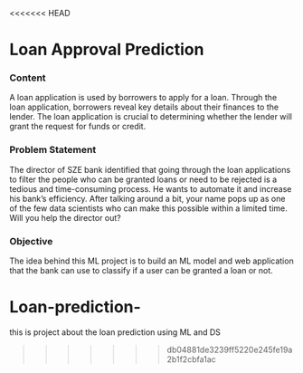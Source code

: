 <<<<<<< HEAD

# Loan Approval Prediction

### Content

A loan application is used by borrowers to apply for a loan. Through the loan application, borrowers reveal key details about their finances to the lender. The loan application is crucial to determining whether the lender will grant the request for funds or credit.

### Problem Statement

The director of SZE bank identified that going through the loan applications to filter the people who can be granted loans or need to be rejected is a tedious and time-consuming process. He wants to automate it and increase his bank’s efficiency. After talking around a bit, your name pops up as one of the few data scientists who can make this possible within a limited time. Will you help the director out?

### Objective

The idea behind this ML project is to build an ML model and web application that the bank can use to classify if a user can be granted a loan or not.

# Loan-prediction-

this is project about the loan prediction using ML and DS

> > > > > > > db04881de3239ff5220e245fe19a2b1f2cbfa1ac
